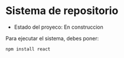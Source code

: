 <h1> Sistema de repositorio </h1>

- Estado del proyeco: En construccion

Para ejecutar el sistema, debes poner: 

```npm install react```
